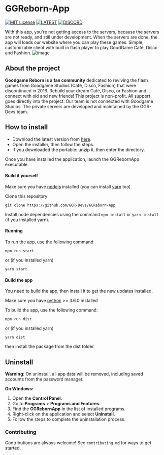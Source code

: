 # GGReborn-App
[![MIT License](https://img.shields.io/badge/License-MIT-green.svg?style=flat)](https://choosealicense.com/licenses/mit/) [![LATEST](https://img.shields.io/badge/latest-0.0.4-blue?style=flat)](https://img.shields.io/badge/latest-UNKNOWN-blue)
[![DISCORD](https://dcbadge.limes.pink/api/server/fHN8Pk9a3Q?style=flat)](https://discord.gg/fHN8Pk9a3Q)

With this app, you're not getting access to the servers, because the servers are not ready, and still under development. When the servers are done, the app will loads our website where you can play these games.
Simple, customizable client with built in flash player to play GoodGame Café, Disco and Fashion.
![image](https://github.com/GGR-Devs/GGReborn-App/assets/78733248/5f615d50-4c95-4b7e-962d-76ce87d0fd45)
## About the project
**Goodgame Reborn is a fan community** dedicated to reviving the flash games from Goodgame Studios (Café, Disco, Fashion) that were discontinued in 2016. Rebuild your dream Café, Disco, or Fashion and connect with old and new friends!
This project is non-profit. All support goes directly into the project. Our team is not connected with Goodgame Studios.
The private servers are developed and maintained by the GGR-Devs team.

## How to install
 - Download the latest version from [here](https://github.com/GGR-Devs/GGReborn-App/releases).
 - Open the installer, then follow the steps.
 - If you downloaded the portable: unzip it, then enter the directory.

Once you have installed the application, launch the GGRebornApp executable.

#### Build it yourself
Make sure you have [nodejs](https://nodejs.org/en/download/) installed (you can install [yarn](https://classic.yarnpkg.com/en/docs/install) too).

Clone this repository
```
git clone https://github.com/GGR-Devs/GGReborn-App
```
Install node dependencies using the command `npm install` or `yarn install` (if you installed yarn).

#### Running
To run the app, use the following command:
```
npm run start
```
or (if you installed yarn)
```
yarn start
```

#### Build the app
You need to build the app, then install it to get the new updates installed.

Make sure you have [python](https://www.python.org/downloads/) >= 3.6.0 installed

To build the app, use the following command:
```
npm run dist
```
or (if you installed yarn)
```
yarn dist
```
then install the package from the dist folder.

## Uninstall
**Warning:** On uninstall, all app data will be removed, including saved accounts from the password manager.

**On Windows:**
1. Open the **Control Panel**.
2. Go to **Programs** > **Programs and Features**.
3. Find the **GGRebornApp** in the list of installed programs.
4. Right-click on the application and select **Uninstall**.
5. Follow the steps to complete the uninstallation process.

### Contributing
Contributions are always welcome!
See `contributing.md` for ways to get started.
